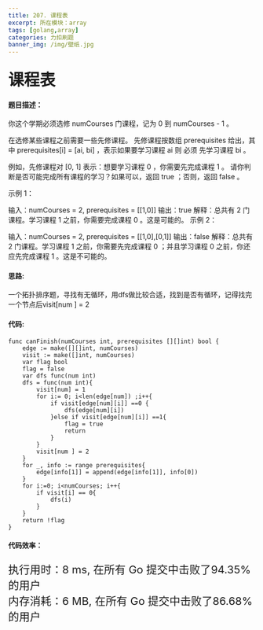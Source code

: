 ```yaml
---
title: 207. 课程表
excerpt: 所在模块：array
tags: [golang,array]
categories: 力扣刷题
banner_img: /img/壁纸.jpg
---
```


### <font size=6px>课程表</font>

#### 题目描述：

你这个学期必须选修 numCourses 门课程，记为 0 到 numCourses - 1 。

在选修某些课程之前需要一些先修课程。 先修课程按数组 prerequisites 给出，其中 prerequisites[i] = [ai, bi] ，表示如果要学习课程 ai 则 必须 先学习课程  bi 。

例如，先修课程对 [0, 1] 表示：想要学习课程 0 ，你需要先完成课程 1 。
请你判断是否可能完成所有课程的学习？如果可以，返回 true ；否则，返回 false 。

 

示例 1：

输入：numCourses = 2, prerequisites = [[1,0]]
输出：true
解释：总共有 2 门课程。学习课程 1 之前，你需要完成课程 0 。这是可能的。
示例 2：

输入：numCourses = 2, prerequisites = [[1,0],[0,1]]
输出：false
解释：总共有 2 门课程。学习课程 1 之前，你需要先完成课程 0 ；并且学习课程 0 之前，你还应先完成课程 1 。这是不可能的。

#### 思路:

一个拓扑排序题，寻找有无循环，用dfs做比较合适，找到是否有循环，记得找完一个节点后visit[num ] = 2

#### 代码:

```golang
func canFinish(numCourses int, prerequisites [][]int) bool {
    edge := make([][]int, numCourses)
    visit := make([]int, numCourses)
    var flag bool 
    flag = false
    var dfs func(num int)
    dfs = func(num int){
        visit[num] = 1
        for i:= 0; i<len(edge[num]) ;i++{
            if visit[edge[num][i]] ==0 {
                dfs(edge[num][i])
            }else if visit[edge[num][i]] ==1{
                flag = true 
                return
            }
        }
        visit[num ] = 2
    }
    for _, info := range prerequisites{
        edge[info[1]] = append(edge[info[1]], info[0])
    }
    for i:=0; i<numCourses; i++{
        if visit[i] == 0{
            dfs(i)
        }
    }
    return !flag
}
```

#### 代码效率：

<p class="note note-primary"; style="font-size:22px">
   执行用时：8 ms, 在所有 Go 提交中击败了94.35%的用户<br>
   内存消耗：6 MB, 在所有 Go 提交中击败了86.68%的用户
</p>

